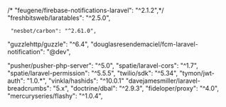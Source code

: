  /*   "feugene/firebase-notifications-laravel": "^2.1.2",*/
  "freshbitsweb/laratables": "^2.5.0",

     "nesbot/carbon": "^2.61.0",

   "guzzlehttp/guzzle": "^6.4",
    "douglasresendemaciel/fcm-laravel-notification": "@dev",
 
  "pusher/pusher-php-server": "^5.0",
        "spatie/laravel-cors": "^1.7",
        "spatie/laravel-permission": "^5.5.5",
        "twilio/sdk": "^5.34",
        "tymon/jwt-auth": "1.0.*",
        "vinkla/hashids": "^10.0.1"
   "davejamesmiller/laravel-breadcrumbs": "5.x",
        "doctrine/dbal": "^2.9.3",
        "fideloper/proxy": "^4.0",
    "mercuryseries/flashy": "^1.0.4",
